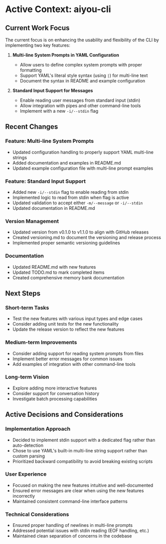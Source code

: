 # Active Context: aiyou-cli

## Current Work Focus

The current focus is on enhancing the usability and flexibility of the CLI by implementing two key features:

1. **Multi-line System Prompts in YAML Configuration**
   - Allow users to define complex system prompts with proper formatting
   - Support YAML's literal style syntax (using `|`) for multi-line text
   - Document the syntax in README and example configuration

2. **Standard Input Support for Messages**
   - Enable reading user messages from standard input (stdin)
   - Allow integration with pipes and other command-line tools
   - Implement with a new `-i/--stdin` flag

## Recent Changes

### Feature: Multi-line System Prompts
- Updated configuration handling to properly support YAML multi-line strings
- Added documentation and examples in README.md
- Updated example configuration file with multi-line prompt examples

### Feature: Standard Input Support
- Added new `-i/--stdin` flag to enable reading from stdin
- Implemented logic to read from stdin when flag is active
- Updated validation to accept either `-m/--message` or `-i/--stdin`
- Updated documentation in README.md

### Version Management
- Updated version from v0.1.0 to v1.1.0 to align with GitHub releases
- Created versioning.md to document the versioning and release process
- Implemented proper semantic versioning guidelines

### Documentation
- Updated README.md with new features
- Updated TODO.md to mark completed items
- Created comprehensive memory bank documentation

## Next Steps

### Short-term Tasks
- Test the new features with various input types and edge cases
- Consider adding unit tests for the new functionality
- Update the release version to reflect the new features

### Medium-term Improvements
- Consider adding support for reading system prompts from files
- Implement better error messages for common issues
- Add examples of integration with other command-line tools

### Long-term Vision
- Explore adding more interactive features
- Consider support for conversation history
- Investigate batch processing capabilities

## Active Decisions and Considerations

### Implementation Approach
- Decided to implement stdin support with a dedicated flag rather than auto-detection
- Chose to use YAML's built-in multi-line string support rather than custom parsing
- Prioritized backward compatibility to avoid breaking existing scripts

### User Experience
- Focused on making the new features intuitive and well-documented
- Ensured error messages are clear when using the new features incorrectly
- Maintained consistent command-line interface patterns

### Technical Considerations
- Ensured proper handling of newlines in multi-line prompts
- Addressed potential issues with stdin reading (EOF handling, etc.)
- Maintained clean separation of concerns in the codebase
